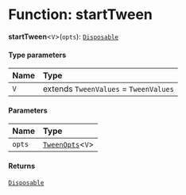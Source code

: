 # Function: startTween

**startTween**<`V`>(`opts`): [`Disposable`](/en/auto-docs/playground-react/interfaces/Disposable-1.md)

#### Type parameters

| Name | Type |
| :------ | :------ |
| `V` | extends `TweenValues` = `TweenValues` |

#### Parameters

| Name | Type |
| :------ | :------ |
| `opts` | [`TweenOpts`](/en/auto-docs/playground-react/interfaces/TweenOpts.md)<`V`> |

#### Returns

[`Disposable`](/en/auto-docs/playground-react/interfaces/Disposable-1.md)

